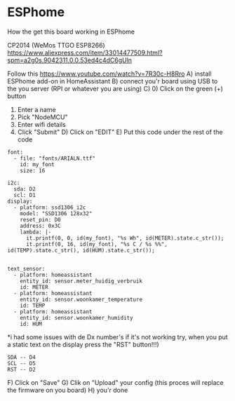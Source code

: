 # ESPhome

How the get this board working in ESPhome

CP2014 (WeMos TTGO ESP8266)
https://www.aliexpress.com/item/33014477509.html?spm=a2g0s.9042311.0.0.53ed4c4dC6gUln

Follow this https://www.youtube.com/watch?v=7R30c-H8Rro
A) install ESPhome add-on in HomeAssistant
B) connect you'r board using USB to the you server (RPI or whatever you are using)
C) 
   0) Click on the green (+) button
   1) Enter a name
   2) Pick "NodeMCU"
   3) Enter wifi details
   4) Click "Submit"
D) Click on "EDIT"
E) Put this code under the rest of the code
```
font:
  - file: "fonts/ARIALN.ttf"
    id: my_font
    size: 16

i2c:
  sda: D2
  scl: D1
display:
  - platform: ssd1306_i2c
    model: "SSD1306 128x32"
    reset_pin: D0
    address: 0x3C
    lambda: |-
      it.printf(0, 0, id(my_font), "%s Wh", id(METER).state.c_str());
      it.printf(0, 16, id(my_font), "%s C / %s %%", id(TEMP).state.c_str(), id(HUM).state.c_str());

      
text_sensor:
  - platform: homeassistant
    entity_id: sensor.meter_huidig_verbruik
    id: METER
  - platform: homeassistant
    entity_id: sensor.woonkamer_temperature
    id: TEMP
  - platform: homeassistant
    entity_id: sensor.woonkamer_humidity
    id: HUM
```
*i had some issues with de Dx number's if it's not working try, when you put a static text on the display press the "RST" button!!!)
```
SDA -- D4
SCL -- D5
RST -- D2 
```

F) Click on "Save"
G) Clik on "Upload" your config (this proces will replace the firmware on you board)
H) you'r done
